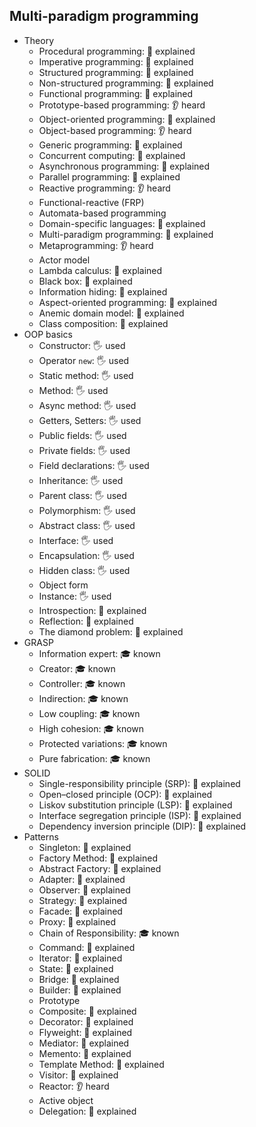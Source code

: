 ## Multi-paradigm programming

- Theory
  - Procedural programming: 🙋 explained
  - Imperative programming: 🙋 explained
  - Structured programming: 🙋 explained
  - Non-structured programming: 🙋 explained
  - Functional programming: 🙋 explained
  - Prototype-based programming: 👂 heard
  - Object-oriented programming: 🙋 explained
  - Object-based programming: 👂 heard
  - Generic programming: 🙋 explained
  - Concurrent computing: 🙋 explained
  - Asynchronous programming: 🙋 explained
  - Parallel programming: 🙋 explained
  - Reactive programming: 👂 heard
  - Functional-reactive (FRP)
  - Automata-based programming
  - Domain-specific languages: 🙋 explained
  - Multi-paradigm programming: 🙋 explained
  - Metaprogramming: 👂 heard
  - Actor model
  - Lambda calculus: 🙋 explained
  - Black box: 🙋 explained
  - Information hiding: 🙋 explained
  - Aspect-oriented programming: 🙋 explained
  - Anemic domain model: 🙋 explained
  - Class composition: 🙋 explained
- OOP basics
  - Constructor: 🖐️ used
  - Operator `new`: 🖐️ used
  - Static method: 🖐️ used
  - Method: 🖐️ used
  - Async method: 🖐️ used
  - Getters, Setters: 🖐️ used
  - Public fields: 🖐️ used
  - Private fields: 🖐️ used
  - Field declarations: 🖐️ used
  - Inheritance: 🖐️ used
  - Parent class: 🖐️ used
  - Polymorphism: 🖐️ used
  - Abstract class: 🖐️ used
  - Interface: 🖐️ used
  - Encapsulation: 🖐️ used
  - Hidden class: 🖐️ used
  - Object form
  - Instance: 🖐️ used
  - Introspection: 🙋 explained
  - Reflection: 🙋 explained
  - The diamond problem: 🙋 explained
- GRASP
  - Information expert: 🎓 known
  - Creator: 🎓 known
  - Controller: 🎓 known
  - Indirection: 🎓 known
  - Low coupling: 🎓 known
  - High cohesion: 🎓 known
  - Protected variations: 🎓 known
  - Pure fabrication: 🎓 known
- SOLID
  - Single-responsibility principle (SRP): 🙋 explained
  - Open–closed principle (OCP): 🙋 explained
  - Liskov substitution principle (LSP): 🙋 explained
  - Interface segregation principle (ISP): 🙋 explained
  - Dependency inversion principle (DIP): 🙋 explained
- Patterns
  - Singleton: 🙋 explained
  - Factory Method: 🙋 explained
  - Abstract Factory: 🙋 explained
  - Adapter: 🙋 explained
  - Observer: 🙋 explained
  - Strategy: 🙋 explained
  - Facade: 🙋 explained
  - Proxy: 🙋 explained
  - Chain of Responsibility: 🎓 known
  - Command: 🙋 explained
  - Iterator: 🙋 explained
  - State: 🙋 explained
  - Bridge: 🙋 explained
  - Builder: 🙋 explained
  - Prototype
  - Composite: 🙋 explained
  - Decorator: 🙋 explained
  - Flyweight: 🙋 explained
  - Mediator: 🙋 explained
  - Memento: 🙋 explained
  - Template Method: 🙋 explained
  - Visitor: 🙋 explained
  - Reactor: 👂 heard
  - Active object
  - Delegation: 🙋 explained
